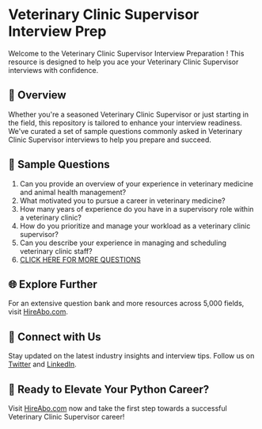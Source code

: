# Veterinary Clinic Supervisor Interview Prep

Welcome to the Veterinary Clinic Supervisor Interview Preparation ! This resource is designed to help you ace your Veterinary Clinic Supervisor interviews with confidence.

## 🚀 Overview

Whether you're a seasoned Veterinary Clinic Supervisor or just starting in the field, this repository is tailored to enhance your interview readiness. We've curated a set of sample questions commonly asked in Veterinary Clinic Supervisor interviews to help you prepare and succeed.

## 📝 Sample Questions

1. Can you provide an overview of your experience in veterinary medicine and animal health management?
2. What motivated you to pursue a career in veterinary medicine?
3. How many years of experience do you have in a supervisory role within a veterinary clinic?
4. How do you prioritize and manage your workload as a veterinary clinic supervisor?
5. Can you describe your experience in managing and scheduling veterinary clinic staff?
6. [CLICK HERE FOR MORE QUESTIONS](https://hireabo.com/job/24_3_14/Veterinary%20Clinic%20Supervisor)

## 🌐 Explore Further

For an extensive question bank and more resources across 5,000 fields, visit [HireAbo.com](https://www.hireabo.com).

## 📱 Connect with Us

Stay updated on the latest industry insights and interview tips. Follow us on [Twitter](https://twitter.com/hireabo) and [LinkedIn](https://www.linkedin.com/in/hire-abo-3609972a8/).

## 🚀 Ready to Elevate Your Python Career?

Visit [HireAbo.com](https://www.hireabo.com) now and take the first step towards a successful Veterinary Clinic Supervisor career!